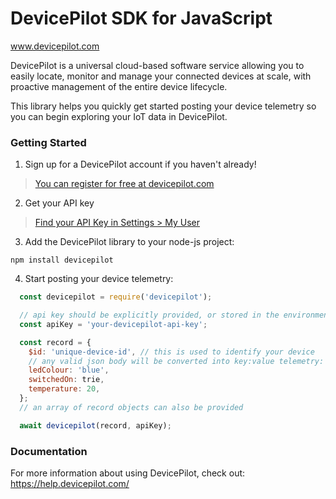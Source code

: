# DevicePilot SDK for JavaScript

www.devicepilot.com

DevicePilot is a universal cloud-based software service allowing you to easily locate, monitor and manage your connected devices at scale, with proactive management of the entire device lifecycle.

This library helps you quickly get started posting your device telemetry so you can begin exploring your IoT data in DevicePilot.

### Getting Started

1. Sign up for a DevicePilot account if you haven't already!

> [You can register for free at devicepilot.com](https://app.devicepilot.com/#/user/register)

2. Get your API key

> [Find your API Key in Settings > My User](https://app.devicepilot.com/#/settings/my-user)

3. Add the DevicePilot library to your node-js project:

```
npm install devicepilot
```

4. Start posting your device telemetry:

```javascript
  const devicepilot = require('devicepilot');

  // api key should be explicitly provided, or stored in the environmental variable DP_API_KEY
  const apiKey = 'your-devicepilot-api-key';

  const record = {
    $id: 'unique-device-id', // this is used to identify your device
    // any valid json body will be converted into key:value telemetry:
    ledColour: 'blue',
    switchedOn: trie,
    temperature: 20,
  };
  // an array of record objects can also be provided

  await devicepilot(record, apiKey);
```

### Documentation

For more information about using DevicePilot, check out: https://help.devicepilot.com/
